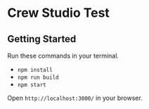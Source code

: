 # Crew Studio Test

## Getting Started

Run these commands in your terminal.

- `npm install`
- `npm run build`
- `npm start`

Open `http://localhost:3000/` in your browser.
